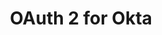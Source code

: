 ---
title: OAuth 2 for Okta
excerpt: Learn how to interact with Okta APIs using scoped OAuth 2.0 access tokens.
layout: Guides
sections:
 - overview
 - create-oauth-app
 - use-client-credentials-grant-flow
 - define-allowed-scopes
 - request-access-token
 - get-access-token-using-service-app
 - save-access-token
 - scopes
---